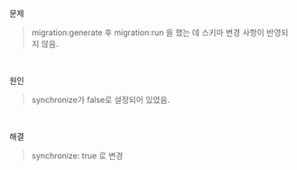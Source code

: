 문제
> migration:generate 후 migration:run 을 했는 데 스키마 변경 사항이 반영되지 않음.

<br>

원인
> synchronize가 false로 설정되어 있었음.

<br>

해결
> synchronize: true 로 변경
